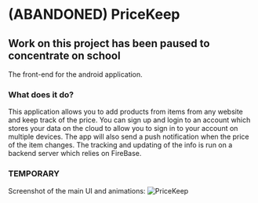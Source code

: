 # (ABANDONED) PriceKeep #
## Work on this project has been paused to concentrate on school ##

The front-end for the android application.

### What does it do? ###

This application allows you to add products from items from any website and keep track of the price.
You can sign up and login to an account which stores your data on the cloud to allow you to sign in to your account on multiple devices.
The app will also send a push notification when the price of the item changes. 
The tracking and updating of the info is run on a backend server which relies on FireBase.

### TEMPORARY ###
Screenshot of the main UI and animations:
![PriceKeep](https://gfycat.com/WellgroomedWanEuropeanpolecat)